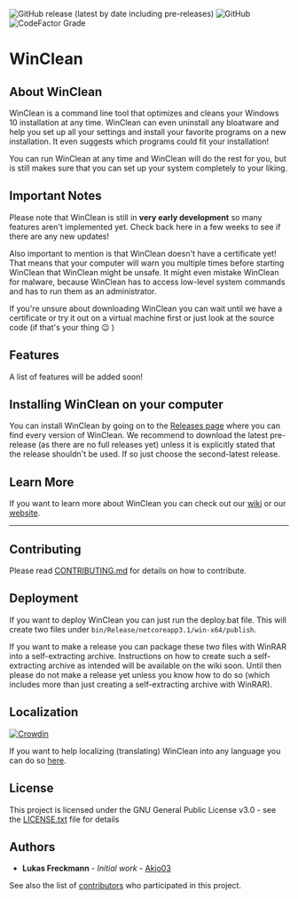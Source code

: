 ﻿![GitHub release (latest by date including pre-releases)](https://img.shields.io/github/downloads-pre/Akjo03/WinClean/latest/total?label=Downloads%20(latest)&style=flat-square) ![GitHub](https://img.shields.io/github/license/Akjo03/WinClean?label=License&style=flat-square) ![CodeFactor Grade](https://img.shields.io/codefactor/grade/github/Akjo03/WinClean?label=Code%20Grade&style=flat-square)

# WinClean

## About WinClean

WinClean is a command line tool that optimizes and cleans your Windows 10 installation at any time. WinClean can even uninstall any bloatware and help you set up all your settings and install your favorite programs on a new installation. It even suggests which programs could fit your installation! 

You can run WinClean at any time and WinClean will do the rest for you, but is still makes sure that you can set up your system completely to your liking. 

## Important Notes

Please note that WinClean is still in **very early development** so many features aren't implemented yet. Check back here in a few weeks to see if there are any new updates!

Also important to mention is that WinClean doesn't have a certificate yet! That means that your computer will warn you multiple times before starting WinClean that WinClean might be unsafe. It might even mistake WinClean for malware, because WinClean has to access low-level system commands and has to run them as an administrator.

If you're unsure about downloading WinClean you can wait until we have a certificate or try it out on a virtual machine first or just look at the source code (if that's your thing :wink: )

## Features

A list of features will be added soon!

## Installing WinClean on your computer

You can install WinClean by going on to the [Releases page](https://github.com/Akjo03/WinClean/releases) where you can find every version of WinClean. We recommend to download the latest pre-release (as there are no full releases yet) unless it is explicitly stated that the release shouldn't be used. If so just choose the second-latest release.

## Learn More

If you want to learn more about WinClean you can check out our [wiki](https://github.com/Akjo03/WinClean/wiki) or our [website](https://akjo03.github.io/WinClean/).

------

## Contributing

Please read [CONTRIBUTING.md](CONTRIBUTING.md) for details on how to contribute.

## Deployment

If you want to deploy WinClean you can just run the deploy.bat file. This will create two files under `bin/Release/netcoreapp3.1/win-x64/publish`. 

If you want to make a release you can package these two files with WinRAR into a self-extracting archive. Instructions on how to create such a self-extracting archive as intended will be available on the wiki soon. Until then please do not make a release yet unless you know how to do so (which includes more than just creating a self-extracting archive with WinRAR).

## Localization
[![Crowdin](https://badges.crowdin.net/winclean/localized.svg)](https://crowdin.com/project/winclean)

If you want to help localizing (translating) WinClean into any language you can do so [here](https://crowdin.com/project/winclean).

## License

This project is licensed under the GNU General Public License v3.0 - see the [LICENSE.txt](LICENSE.txt) file for details

## Authors

* **Lukas Freckmann** - *Initial work* - [Akjo03](https://github.com/Akjo03)

See also the list of [contributors](https://github.com/Akjo03/WinClean/contributors) who participated in this project.
